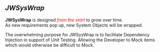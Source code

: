***JWSysWrap***
---
**JWSysWrap** is designed <span style=color:Red>*from the start*</span> to grow over time.<br/>
As new requirements pop up, new System Objects will be wrapped.

The overwhelming purpose for JWSysWrap is to facilitate Dependency Injection in support of Unit Testing.
Allowing the Developer to Mock items which would otherwise be difficult to Mock.